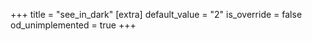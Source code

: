 +++
title = "see_in_dark"
[extra]
default_value = "2"
is_override = false
od_unimplemented = true
+++